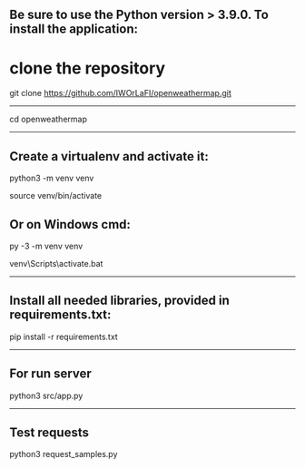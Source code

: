 Be sure to use the Python version > 3.9.0.
To install the application:
-----------
# clone the repository
git clone https://github.com/IWOrLaFI/openweathermap.git

***

cd openweathermap

***
 Create a virtualenv and activate it:
-
 python3 -m venv venv

source venv/bin/activate

Or on Windows cmd:
-
py -3 -m venv venv

venv\Scripts\activate.bat

***
Install all needed libraries, provided in requirements.txt:
-
pip install -r requirements.txt


***
For run server
-
python3 src/app.py

***
Test requests
-
python3 request_samples.py


